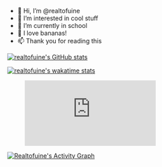 - 👋 Hi, I’m @realtofuine
- 👀 I’m interested in cool stuff
- 🌱 I’m currently in school
- 🍌 I love bananas!
- 📫 Thank you for reading this

[![realtofuine's GitHub stats](https://github-readme-stats-private-xi.vercel.app/api?username=realtofuine&count_private=true&show_icons=true&theme=gruvbox)](https://github.com/anuraghazra/github-readme-stats)

[![realtofuine's wakatime stats](https://github-readme-stats.vercel.app/api/wakatime?username=tofuine)](https://github.com/anuraghazra/github-readme-stats)

<figure><embed src="https://wakatime.com/share/@tofuine/946543b4-9c9f-4199-b420-0a8620033e55.svg"></embed></figure>

<p><a href="https://wakatime.com/share/@tofuine/946543b4-9c9f-4199-b420-0a8620033e55.svg"><img alt="Realtofuine's Activity Graph" src="https://wakatime.com/share/@tofuine/946543b4-9c9f-4199-b420-0a8620033e55.svg"/></a></p>

<!-- [![Top Langs](https://github-readme-stats-private-xi.vercel.app/api/top-langs/?username=realtofuine&layout=compact)](https://github.com/anuraghazra/github-readme-stats) -->
